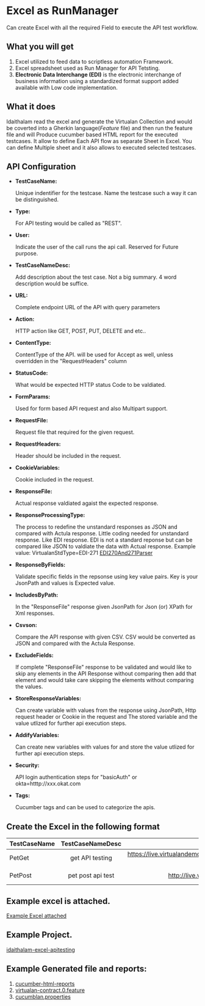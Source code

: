 # Excel as RunManager 

Can create Excel with all the required Field to execute the API test workflow. 

## What you will get 
1. Excel utilized to feed data to scriptless automation Framework. 
2. Excel spreadsheet used as Run Manager for API Tetsting.
3. **Electronic Data Interchange (EDI)** is the electronic interchange of business information using a standardized format support added available with Low code implementation.

## What it does
Idaithalam read the excel and generate the Virtualan Collection and would be coverted into a Gherkin language(*Feature* file) and then run the feature file and will Produce cucumber based HTML report for the executed testcases. It allow to define Each API flow as separate Sheet in Excel. You can define Multiple sheet and it also allows to executed selected testcases.

## API Configuration
 - **TestCaseName:**
 
    Unique indentifier for the testcase. Name the testcase such a way it can be distinguished. 
 
 - **Type:**
 
    For API testing would be called as "REST".
 
 - **User:**
 
    Indicate the user of the call runs the api call. Reserved for Future purpose.
 
 - **TestCaseNameDesc:**
 
    Add description about the test case. Not a big summary. 4 word description would be suffice. 
 
 - **URL:**
 
    Complete endpoint URL of the API with query parameters 
 
 - **Action:**
 
    HTTP action like GET, POST, PUT, DELETE and etc..
 
 - **ContentType:**
 
    ContentType of the API. will be used for Accept as well, unless overridden in the "RequestHeaders" column 
 
 - **StatusCode:**
 
    What would be expected HTTP status Code to be valdiated.
 
 - **FormParams:**
 
    Used for form based API request and also Multipart support.
 
 - **RequestFile:**
 
    Request file that required for the given request. 
 
 - **RequestHeaders:**
 
    Header should be included in the request.
 
 - **CookieVariables:**
 
    Cookie included in the request.
 
 - **ResponseFile:**
 
    Actual response valdiated agaist the expected response.
 
 - **ResponseProcessingType:**
 
    The process to redefine the unstandard responses as JSON and compared with Actula response. Little coding needed for unstandard response. Like EDI response. EDI is not a standard reponse but can be compared like JSON to valdiate the data with Actual response. Example value: VirtualanStdType=EDI-271  [EDI270And271Parser](https://raw.githubusercontent.com/virtualansoftware/idaithalam/master/samples/idaithalam-excel-apitesting/src/test/java/io/virtualan/cucumblan/standard/EDI270And271Parser.java)   
 
 - **ResponseByFields:**
 
    Validate specific fields in the repsonse using key value pairs. Key is your JsonPath and values is Expected value.
 
 - **IncludesByPath:**
  
    In the "ResponseFile" response given JsonPath for Json (or) XPath for Xml responses.
  
  - **Csvson:**
  
    Compare the API response with given CSV. CSV would be converted as JSON and compared with the Actula Response.  
  
  - **ExcludeFields:**
    
    If complete "ResponseFile" response to be validated and would like to skip any elements in the API Response without comparing then add that element and would take care skipping the elements without comparing the values. 
 
 - **StoreResponseVariables:**
 
    Can create variable with values from the response using JsonPath, Http request header or Cookie in the request and The stored variable and the value utlized for further api execution steps. 
 
 - **AddifyVariables:**
 
    Can create new variables with values for and store the value utlized for further api execution steps. 
 
 - **Security:**
 
    API login authentication steps for "basicAuth" or okta=htttp://xxx.okat.com 
 
 - **Tags:**
    
    Cucumber tags and can be used to categorize the apis.


## Create the Excel in the following format

|TestCaseName|TestCaseNameDesc|URL|ContentType|RequestFile|RequestHeaders|ResponseFile|ResponseProcessingType|Action|ExcludeFields|StatusCode|
| -----------|:--------------:|-----:| -----:| -----:| -----:| -----:| -----:| -----:| -----:| -----:|
|PetGet|get API testing|https://live.virtualandemo.com/api/pets/findByTags?tags=grey|application/json|||get_response.json||GET||200|
|PetPost|pet post api test|http://live.virtualandemo.com/api/pets|application/xml|input.xml||output.xml|VirtualanStdType=EDI-271|POST|Date|200|


## Example excel is attached.
[Example Excel attached](https://github.com/virtualansoftware/idaithalam/blob/master/samples/idaithalam-excel-apitesting/src/test/resources/virtualan_collection_testcase_0.xlsx)


## Example Project.
   [idaithalam-excel-apitesting](https://github.com/virtualansoftware/idaithalam/tree/master/samples/idaithalam-excel-apitesting)

## Example Generated file and reports:
   1. [cucumber-html-reports](/1/cucumber-html-reports/overview-features.html)
   2. [virtualan-contract.0.feature](/1/feature/virtualan-contract.0.feature)
   3. [cucumblan.properties](/1/cucumblan.properties)
